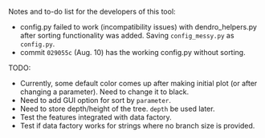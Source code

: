 Notes and to-do list for the developers of this tool:

- config.py failed to work (incompatibility issues) with dendro_helpers.py after sorting functionality was added. Saving `config_messy.py` as `config.py`.
- commit `029055c` (Aug. 10) has the working config.py without sorting.

TODO:

- Currently, some default color comes up after making initial plot (or after changing a parameter). Need to change it to black.
- Need to add GUI option for sort by `parameter`.
- Need to store depth/height of the tree. `depth` be used later.
- Test the features integrated with data factory.
- Test if data factory works for strings where no branch size is provided.


